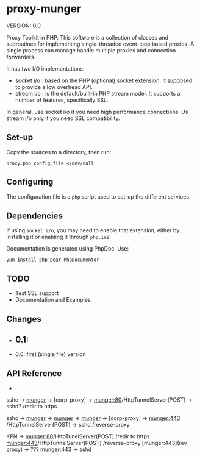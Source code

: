 # proxy-munger

VERSION: 0.0

Proxy Toolkit in PHP.  This software is a collection of classes
and subroutines for implementing single-threaded event-loop based
proxies.  A single process can manage handle multiple proxies and
connection forwarders.

It has two I/O implementations:

- socket i/o : based on the PHP (optional) socket extension.  It
  supposed to provide a low overhead API.
- stream i/o : is the default/built-in PHP stream model.  It supports
  a number of features, specifically SSL.

In general, use socket i/o if you need high performance connections.
Us stream i/o only if you need SSL compatibility.

## Set-up

Copy the sources to a directory, then run:

    proxy.php config_file </dev/null

## Configuring

The configuration file is a `php` script used to set-up the different
services.

## Dependencies

If using `socket i/o`, you may need to enable that extension, either
by installing it or enabling it through `php.ini`.

Documentation is generated using PhpDoc.  Use:

    yum install php-pear-PhpDocumentor 

## TODO

* Test SSL support
* Documentation and Examples.

## Changes

* 0.1:
  - 
* 0.0: first (single file) version

## API Reference

- 


sshc -> [munger](httpTunnelClient,PROXY-POST) -> [corp-proxy] ->
		[munger:80](router)/HttpTunnelServer(POST) -> sshd?
			  /redir to https

sshc ->
  [munger](socket-fwd) ->
    [munger](httmTunnelClient,SSL-POST) -> 
      [munger](httpTunnelClient,CONNECT) ->
	[corp-proxy] ->
	  [munger:443](router+ssl)
	    /HttpTunnelServer(POST) -> sshd
	    /reverse-proxy	    


KPN -> [munger:80](router)/HttpTunelServer(POST)
			  /redir to https
       [munger:443](router+ssl)/HttpTunnelServer(POST)
			  /reverse-proxy
		      [munger:443](rev proxy) -> ???
		      [munger:443](proxy_tunnel) -> sshd

